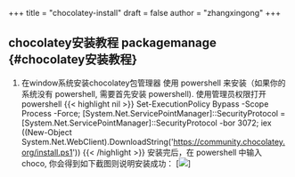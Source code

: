 +++
title = "chocolatey-install"
draft = false
author = "zhangxingong"
+++

## chocolatey安装教程 <span class="tag"><span class="package">package</span><span class="manage">manage</span></span> {#chocolatey安装教程}

1.  在window系统安装chocolatey包管理器
    使用 powershell 来安装（如果你的系统没有 powershell, 需要首先安装 powershell).
    使用管理员权限打开 powershell
    {{< highlight nil >}}
    Set-ExecutionPolicy Bypass -Scope Process -Force; [System.Net.ServicePointManager]::SecurityProtocol = [System.Net.ServicePointManager]::SecurityProtocol -bor 3072; iex ((New-Object System.Net.WebClient).DownloadString('https://community.chocolatey.org/install.ps1'))
    {{< /highlight >}}
    安装完后，在 powershell 中输入 choco, 你会得到如下截图则说明安装成功：
    [![](https://book.emacs-china.org/img/2022-10-16_20-36-02_screenshot.jpg)]
